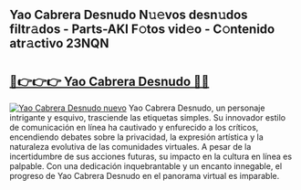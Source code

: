 ## Yao Cabrera Desnudo N𝚞𝚎vos desn𝚞dos filtr𝚊dos - Parts-AKI F𝚘tos vid𝚎o - C𝚘ntenido atr𝚊ctivo 23NQN

# <h2><a href="http://mb8dne.tromn.icu/?c=Yao+Cabrera+Desnudo">🔗👉👉👉 Yao Cabrera Desnudo 🔗🔗</a></h2>

[![Yao Cabrera Desnudo nuevo](https://i.imgur.com/pEAQMta.gif)](http://mb8dne.tromn.icu/?c=Yao+Cabrera+Desnudo)
Yao Cabrera Desnudo, un personaje intrigante y esquivo, trasciende las etiquetas simples. Su innovador estilo de comunicación en línea ha cautivado y enfurecido a los críticos, encendiendo debates sobre la privacidad, la expresión artística y la naturaleza evolutiva de las comunidades virtuales. A pesar de la incertidumbre de sus acciones futuras, su impacto en la cultura en línea es palpable. Con una dedicación inquebrantable y un encanto innegable, el progreso de Yao Cabrera Desnudo en el panorama virtual es imparable.
